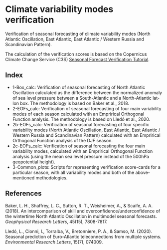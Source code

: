 # Climate variability modes verification

Verification of seasonal forecasting of climate variability modes (North Atlantic Oscillation, East Atlantic, East Atlantic / Western Russia and Scandinavian Pattern).

The calculation of the verification scores is based on the Copernicus Climate Change Service (C3S) [Seasonal Forecast Verification Tutorial](https://ecmwf-projects.github.io/copernicus-training-c3s/sf-verification.html).

## Index

* 1-Box_calc: Verification of seasonal forecasting of North Atlantic Oscillation calculated as the difference between the normalized anomaly of sea level pressure between a South-Atlantic and a North-Atlantic lat-lon box. The methodology is based on Baker et al., 2018.
* 2-EOFs_calc: Verification of seasonal forecasting of four main variability modes of each season calculated with an Emprirical Orthogonal Function analysis. The methodology is based on Lledó et al., 2020.
* 2b-EOFs_calc: Verification of seasonal forecasting of four specific variability modes (North Atlantic Oscillation, East Atlantic, East Atlantic / Western Russia and Scandinavian Pattern) calculated with an Emprirical Orthogonal Function analysis of the DJF season.
* 2c-EOFs_calc: Verification of seasonal forecasting the four main variability modes, calculated with an Emprirical Orthogonal Function analysis (using the mean sea level pressure instead of the 500hPa geopotential height).
* 3-Common_plots: Scripts for representing verification score-cards for a particular season, with all variability modes and both of the above-mentioned methodologies.

## References

Baker, L. H., Shaffrey, L. C., Sutton, R. T., Weisheimer, A., & Scaife, A. A. (2018). An intercomparison of skill and overconfidence/underconfidence of the wintertime North Atlantic Oscillation in multimodel seasonal forecasts. *Geophysical Research Letters*, 45(15), 7808-7817.

Lledó, L., Cionni, I., Torralba, V., Bretonniere, P. A., & Samso, M. (2020). Seasonal prediction of Euro-Atlantic teleconnections from multiple systems. *Environmental Research Letters*, 15(7), 074009.
